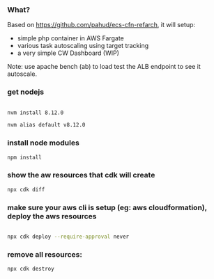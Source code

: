 ### What?

Based on https://github.com/pahud/ecs-cfn-refarch, it will setup:
- simple php container in AWS Fargate
- various task autoscaling using target tracking
- a very simple CW Dashboard (WIP)

Note: use apache bench (ab) to load test the ALB endpoint to see it autoscale.

### get nodejs
```bash

nvm install 8.12.0 

nvm alias default v8.12.0
```

### install node modules
```bash
npm install
```

### show the aw resources that cdk will create

```bash
npx cdk diff
```

### make sure your aws cli is setup (eg: aws cloudformation), deploy the aws resources
```bash

npx cdk deploy --require-approval never

```


### remove all resources:
```bash
npx cdk destroy
```